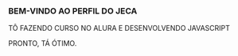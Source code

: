 ### **BEM-VINDO AO PERFIL DO JECA**
TÔ FAZENDO CURSO NO ALURA E DESENVOLVENDO JAVASCRIPT

PRONTO, TÁ ÓTIMO.

